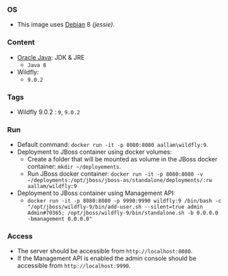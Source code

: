 ### OS
* This image uses [Debian][1] 8 _(jessie)_.

### Content
* [Oracle Java][2]: JDK & JRE
  * `Java 8`
* Wildfly:
  * `9.0.2`

### Tags
* Wildfly 9.0.2 : `9`, `9.0.2`

### Run
* Default command: `docker run -it -p 8080:8080 aallam\wildfly:9`.
* Deployment to JBoss container using docker volumes:
  * Create a folder that will be mounted as volume in the JBoss docker container: `mkdir ~/deployements`. 
  * Run JBoss docker container: `docker run -it -p 8080:8080 -v ~/deployments:/opt/jboss/jboss-as/standalone/deployments/:rw aallam/wildfly:9`
* Deployment to JBoss container using Management API:
  * `docker run -it -p 8080:8080 -p 9990:9990 wildfly:9 /bin/bash -c "/opt/jboss/wildfly-9/bin/add-user.sh --silent=true admin Admin#70365; /opt/jboss/wildfly-9/bin/standalone.sh -b 0.0.0.0 -bmanagement 0.0.0.0"`

### Access
* The server should be accessible from `http://localhost:8080`. 
* If the Management API is enabled the admin console should be accessible from `http://localhost:9990`.

[1]: https://hub.docker.com/_/debian/
[2]: https://hub.docker.com/r/aallam/oracle-java/
